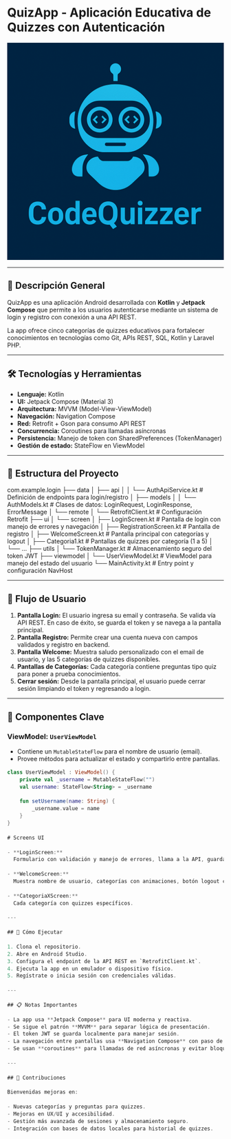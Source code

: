 # QuizApp - Aplicación Educativa de Quizzes con Autenticación

![QuizApp Logo](app/src/main/res/drawable/logo.png)

---

## 📌 Descripción General

QuizApp es una aplicación Android desarrollada con **Kotlin** y **Jetpack Compose** que permite a los usuarios autenticarse mediante un sistema de login y registro con conexión a una API REST. 

La app ofrece cinco categorías de quizzes educativos para fortalecer conocimientos en tecnologías como Git, APIs REST, SQL, Kotlin y Laravel PHP.

---

## 🛠️ Tecnologías y Herramientas

- **Lenguaje:** Kotlin
- **UI:** Jetpack Compose (Material 3)
- **Arquitectura:** MVVM (Model-View-ViewModel)
- **Navegación:** Navigation Compose
- **Red:** Retrofit + Gson para consumo API REST
- **Concurrencia:** Coroutines para llamadas asíncronas
- **Persistencia:** Manejo de token con SharedPreferences (TokenManager)
- **Gestión de estado:** StateFlow en ViewModel

---

## 📂 Estructura del Proyecto
com.example.login
├── data
│   ├── api
│   │   └── AuthApiService.kt           # Definición de endpoints para login/registro
│   ├── models
│   │   └── AuthModels.kt                # Clases de datos: LoginRequest, LoginResponse, ErrorMessage
│   └── remote
│       └── RetrofitClient.kt            # Configuración Retrofit
├── ui
│   └── screen
│       ├── LoginScreen.kt               # Pantalla de login con manejo de errores y navegación
│       ├── RegistrationScreen.kt       # Pantalla de registro
│       ├── WelcomeScreen.kt            # Pantalla principal con categorías y logout
│       ├── Categoria1.kt               # Pantallas de quizzes por categoría (1 a 5)
│       └── ...
├── utils
│   └── TokenManager.kt                  # Almacenamiento seguro del token JWT
├── viewmodel
│   └── UserViewModel.kt                 # ViewModel para manejo del estado del usuario
└── MainActivity.kt                      # Entry point y configuración NavHost

---

## 📖 Flujo de Usuario

1.  **Pantalla Login:** El usuario ingresa su email y contraseña. Se valida vía API REST. En caso de éxito, se guarda el token y se navega a la pantalla principal.
2.  **Pantalla Registro:** Permite crear una cuenta nueva con campos validados y registro en backend.
3.  **Pantalla Welcome:** Muestra saludo personalizado con el email de usuario, y las 5 categorías de quizzes disponibles.
4.  **Pantallas de Categorías:** Cada categoría contiene preguntas tipo quiz para poner a prueba conocimientos.
5.  **Cerrar sesión:** Desde la pantalla principal, el usuario puede cerrar sesión limpiando el token y regresando a login.

---

## 🧩 Componentes Clave

### ViewModel: `UserViewModel`

- Contiene un `MutableStateFlow` para el nombre de usuario (email).
- Provee métodos para actualizar el estado y compartirlo entre pantallas.

```kotlin
class UserViewModel : ViewModel() {
    private val _username = MutableStateFlow("")
    val username: StateFlow<String> = _username

    fun setUsername(name: String) {
        _username.value = name
    }
}

# Screens UI

- **LoginScreen:**  
  Formulario con validación y manejo de errores, llama a la API, guarda token y actualiza ViewModel.

- **WelcomeScreen:**  
  Muestra nombre de usuario, categorías con animaciones, botón logout con confirmación.

- **CategoriaXScreen:**  
  Cada categoría con quizzes específicos.

---

## 🚀 Cómo Ejecutar

1. Clona el repositorio.  
2. Abre en Android Studio.  
3. Configura el endpoint de la API REST en `RetrofitClient.kt`.  
4. Ejecuta la app en un emulador o dispositivo físico.  
5. Regístrate o inicia sesión con credenciales válidas.

---

## 📋 Notas Importantes

- La app usa **Jetpack Compose** para UI moderna y reactiva.  
- Se sigue el patrón **MVVM** para separar lógica de presentación.  
- El token JWT se guarda localmente para manejar sesión.  
- La navegación entre pantallas usa **Navigation Compose** con paso de parámetros y gestión del backstack.  
- Se usan **coroutines** para llamadas de red asíncronas y evitar bloqueos en UI.

---

## 🤝 Contribuciones

Bienvenidas mejoras en:

- Nuevas categorías y preguntas para quizzes.  
- Mejoras en UX/UI y accesibilidad.  
- Gestión más avanzada de sesiones y almacenamiento seguro.  
- Integración con bases de datos locales para historial de quizzes.


